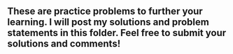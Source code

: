 These are practice problems to further your learning.  I will post my solutions and problem statements in this folder.
Feel free to submit your solutions and comments!
---